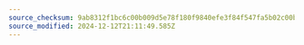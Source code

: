 ```yaml
---
source_checksum: 9ab8312f1bc6c00b009d5e78f180f9840efe3f84f547fa5b02c00b577e10737d
source_modified: 2024-12-12T21:11:49.585Z
---
```


